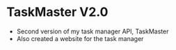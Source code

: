 # TaskMaster V2.0
- Second version of my task manager API, TaskMaster
- Also created a website for the task manager
